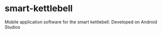 # smart-kettlebell
Mobile application software for the smart kettlebell. Developed on Android Studios
